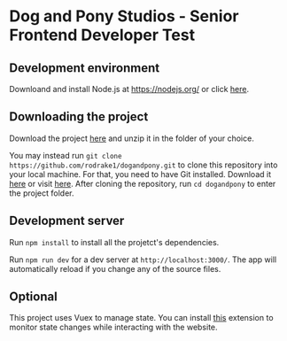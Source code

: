 # Dog and Pony Studios - Senior Frontend Developer Test

## Development environment

Downloand and install Node.js at https://nodejs.org/ or click [here](https://nodejs.org/dist/v14.15.4/node-v14.15.4-x64.msi).

## Downloading the project

Download  the project [here](https://github.com/rodrake1/dogandpony/archive/master.zip) and unzip it in the folder of your choice.

You may instead run `git clone https://github.com/rodrake1/dogandpony.git` to clone this repository into your local machine. For that, you need to have Git installed. Download it [here](https://github.com/git-for-windows/git/releases/download/v2.30.0.windows.2/Git-2.30.0.2-64-bit.exe) or visit [here](https://git-scm.com/). After cloning the repository, run `cd dogandpony` to enter the project folder.


## Development server

Run `npm install` to install all the projetct's dependencies.

Run `npm run dev` for a dev server at `http://localhost:3000/`. The app will automatically reload if you change any of the source files.


## Optional

This project uses Vuex to manage state. You can install [this](https://chrome.google.com/webstore/detail/vuejs-devtools/nhdogjmejiglipccpnnnanhbledajbpd) extension to monitor state changes while interacting with the website.
